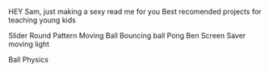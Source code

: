 HEY Sam, just making a sexy read me for you
Best recomended projects for teaching young kids

<!--  Beginner-->
Slider
Round Pattern
Moving Ball
Bouncing ball
Pong Ben
Screen Saver
moving light

<!-- Intermediate -->
Ball Physics
